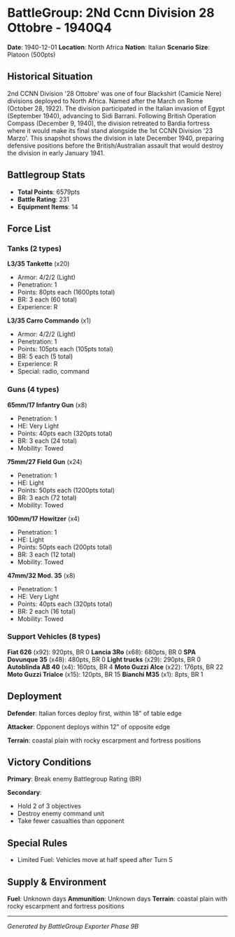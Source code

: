 # BattleGroup: 2Nd Ccnn Division 28 Ottobre - 1940Q4

**Date**: 1940-12-01
**Location**: North Africa
**Nation**: Italian
**Scenario Size**: Platoon (500pts)

## Historical Situation

2nd CCNN Division '28 Ottobre' was one of four Blackshirt (Camicie Nere) divisions deployed to North Africa. Named after the March on Rome (October 28, 1922). The division participated in the Italian invasion of Egypt (September 1940), advancing to Sidi Barrani. Following British Operation Compass (December 9, 1940), the division retreated to Bardia fortress where it would make its final stand alongside the 1st CCNN Division '23 Marzo'. This snapshot shows the division in late December 1940, preparing defensive positions before the British/Australian assault that would destroy the division in early January 1941.

## Battlegroup Stats

- **Total Points**: 6579pts
- **Battle Rating**: 231
- **Equipment Items**: 14

## Force List

### Tanks (2 types)

**L3/35 Tankette** (x20)
- Armor: 4/2/2 (Light)
- Penetration: 1
- Points: 80pts each (1600pts total)
- BR: 3 each (60 total)
- Experience: R

**L3/35 Carro Commando** (x1)
- Armor: 4/2/2 (Light)
- Penetration: 1
- Points: 105pts each (105pts total)
- BR: 5 each (5 total)
- Experience: R
- Special: radio, command

### Guns (4 types)

**65mm/17 Infantry Gun** (x8)
- Penetration: 1
- HE: Very Light
- Points: 40pts each (320pts total)
- BR: 3 each (24 total)
- Mobility: Towed

**75mm/27 Field Gun** (x24)
- Penetration: 1
- HE: Light
- Points: 50pts each (1200pts total)
- BR: 3 each (72 total)
- Mobility: Towed

**100mm/17 Howitzer** (x4)
- Penetration: 1
- HE: Light
- Points: 50pts each (200pts total)
- BR: 3 each (12 total)
- Mobility: Towed

**47mm/32 Mod. 35** (x8)
- Penetration: 1
- HE: Very Light
- Points: 40pts each (320pts total)
- BR: 2 each (16 total)
- Mobility: Towed

### Support Vehicles (8 types)

**Fiat 626** (x92): 920pts, BR 0
**Lancia 3Ro** (x68): 680pts, BR 0
**SPA Dovunque 35** (x48): 480pts, BR 0
**Light trucks** (x29): 290pts, BR 0
**Autoblinda AB 40** (x4): 160pts, BR 4
**Moto Guzzi Alce** (x22): 176pts, BR 22
**Moto Guzzi Trialce** (x15): 120pts, BR 15
**Bianchi M35** (x1): 8pts, BR 1

## Deployment

**Defender**: Italian forces deploy first, within 18" of table edge

**Attacker**: Opponent deploys within 12" of opposite edge

**Terrain**: coastal plain with rocky escarpment and fortress positions

## Victory Conditions

**Primary**: Break enemy Battlegroup Rating (BR)

**Secondary**:
- Hold 2 of 3 objectives
- Destroy enemy command unit
- Take fewer casualties than opponent

## Special Rules

- Limited Fuel: Vehicles move at half speed after Turn 5

## Supply & Environment

**Fuel**: Unknown days
**Ammunition**: Unknown days
**Terrain**: coastal plain with rocky escarpment and fortress positions

---

*Generated by BattleGroup Exporter Phase 9B*
